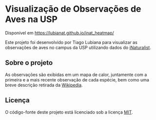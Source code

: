 
# Visualização de Observações de Aves na USP

Disponível em https://lubianat.github.io/inat_heatmap/

Este projeto foi desenvolvido por Tiago Lubiana para visualizar as observações de aves no campus da USP utilizando dados do [iNaturalist](https://www.inaturalist.org/).

## Sobre o projeto

As observações são exibidas em um mapa de calor, juntamente com a primeira e a mais recente observação de cada espécie, bem como uma breve descrição retirada da [Wikipedia](https://pt.wikipedia.org/).

## Licença

O código-fonte deste projeto está licenciado sob a licença [MIT](./LICENSE).

